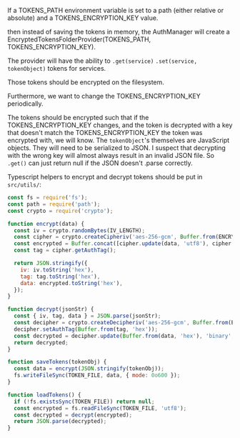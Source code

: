 If a TOKENS_PATH environment variable is set to a path (either relative or absolute) and a TOKENS_ENCRYPTION_KEY value.

then instead of saving the tokens in memory, the AuthManager will create
a EncryptedTokensFolderProvider(TOKENS_PATH, TOKENS_ENCRYPTION_KEY).


The provider will have the ability to `.get(service)` `.set(service, tokenObject)` tokens for services.

Those tokens should be encrypted on the filesystem.

Furthermore, we want to change the TOKENS_ENCRYPTION_KEY periodically.

The tokens should be encrypted such that if the TOKENS_ENCRYPTION_KEY changes, and the token is decrypted with a key that doesn't match the TOKENS_ENCRYPTION_KEY
the token was encrypted with, we will know. The `tokenObject`'s themselves 
are JavaScript objects. They will need to be serialized to JSON.  I suspect that decrypting with the wrong key will almost always result in an invalid JSON file. So `.get()` can just return null if the JSON doesn't .parse correctly.

Typescript helpers to encrypt and decrypt tokens should be put in `src/utils/`:

```js
const fs = require('fs');
const path = require('path');
const crypto = require('crypto');

function encrypt(data) {
  const iv = crypto.randomBytes(IV_LENGTH);
  const cipher = crypto.createCipheriv('aes-256-gcm', Buffer.from(ENCRYPTION_KEY, 'base64'), iv);
  const encrypted = Buffer.concat([cipher.update(data, 'utf8'), cipher.final()]);
  const tag = cipher.getAuthTag();

  return JSON.stringify({
    iv: iv.toString('hex'),
    tag: tag.toString('hex'),
    data: encrypted.toString('hex'),
  });
}

function decrypt(jsonStr) {
  const { iv, tag, data } = JSON.parse(jsonStr);
  const decipher = crypto.createDecipheriv('aes-256-gcm', Buffer.from(ENCRYPTION_KEY, 'base64'), Buffer.from(iv, 'hex'));
  decipher.setAuthTag(Buffer.from(tag, 'hex'));
  const decrypted = decipher.update(Buffer.from(data, 'hex'), 'binary', 'utf8') + decipher.final('utf8');
  return decrypted;
}

function saveTokens(tokenObj) {
  const data = encrypt(JSON.stringify(tokenObj));
  fs.writeFileSync(TOKEN_FILE, data, { mode: 0o600 });
}

function loadTokens() {
  if (!fs.existsSync(TOKEN_FILE)) return null;
  const encrypted = fs.readFileSync(TOKEN_FILE, 'utf8');
  const decrypted = decrypt(encrypted);
  return JSON.parse(decrypted);
}
```